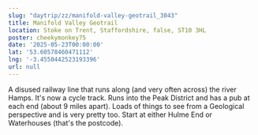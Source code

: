 ```yaml
---
slug: "daytrip/zz/manifold-valley-geotrail_3043"
title: Manifold Valley Geotrail
location: Stoke on Trent, Staffordshire, false, ST10 3HL
poster: cheekymonkey75
date: '2025-05-23T00:00:00'
lat: '53.60578460471112'
lng: '-3.4550442523193396'
url: null
---
```


A disused railway line that runs along (and very often across) the river Hamps. It's now a cycle track. Runs into the Peak District and has a pub at each end (about 9 miles apart).  Loads of things to see from a Geological perspective and is very pretty too. Start at either Hulme End or Waterhouses (that's the postcode).
